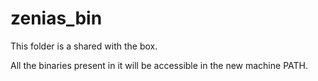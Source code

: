 # zenias_bin

This folder is a shared with the box.

All the binaries present in it will be accessible in the new machine PATH.
